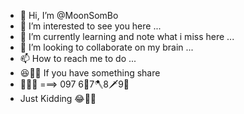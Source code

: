 - 👋 Hi, I’m @MoonSomBo
- 👀 I’m interested to see you here ...
- 🌱 I’m currently learning and note what i miss here ...
- 💞️ I’m looking to collaborate on my brain ...
- 📫 How to reach me to do ...
- 😆🤝🤣 If you have something share
- 🤙😹📲 ===> 097 6🔪7🪓8🗡9🔧
- Just Kidding 😂🤝🤣
<!---
MoonSomBo/MoonSomBo is a ✨ special ✨ repository because its `README.md` (this file) appears on your GitHub profile.
You can click the Preview link to take a look at your changes.
--->



